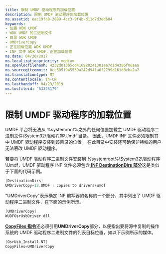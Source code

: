 ```yaml
---
title: 限制 UMDF 驱动程序的加载位置
description: 限制 UMDF 驱动程序的加载位置
ms.assetid: eac19fa8-2889-4cc3-9f4b-d11d7d3ed684
keywords:
- 位置 WDK UMDF
- WDK UMDF 的二进制文件
- 目录 WDK UMDF
- UMDriverCopy
- 正在加载位置 WDK UMDF
- INF 文件 WDK UMDF，正在加载位置
ms.date: 04/20/2017
ms.localizationpriority: medium
ms.openlocfilehash: 4232d013b5cd416928241301aa7d1d4386f06aaa
ms.sourcegitcommit: 0cc5051945559a242d941a6f2799d161d8eba2a7
ms.translationtype: MT
ms.contentlocale: zh-CN
ms.lasthandoff: 04/23/2019
ms.locfileid: "63325179"
---
```

# <a name="restricting-the-loading-location-of-umdf-drivers"></a>限制 UMDF 驱动程序的加载位置


UMDF 平台将无法从 %systemroot%之外的任何位置加载主 UMDF 驱动程序二进制文件\\System32\\驱动程序\\Umdf 目录。 因此，UMDF INF 文件必须限制其中 UMDF 驱动程序安装到该目录的位置。 在此目录中安装还可确保非特权的用户无法篡改 UMDF 驱动程序。

若要将 UMDF 驱动程序二进制文件安装到 %systemroot%\\System32\\驱动程序\\Umdf，UMDF 驱动程序 INF 文件必须包含[ **INF DestinationDirs 部分**](https://msdn.microsoft.com/library/windows/hardware/ff547383)这是类似于下面的代码示例。

```cpp
[DestinationDirs]
UMDriverCopy=12,UMDF ; copies to drivers\umdf
```

"UMDriverCopy"表示确定 INF 编写器的名称的一个部分，其中列出了 UMDF 驱动程序二进制文件，在下面的示例所示。

```cpp
[UMDriverCopy]
WUDFOsrUsbDriver.dll
```

[ **CopyFiles 指令**](https://msdn.microsoft.com/library/windows/hardware/ff546346)还必须引用**UMDriverCopy**部分，以便指出要将源中复制的操作系统的 UMDF 驱动程序二进制文件的列表目标位置，如以下示例所示的媒体。

```cpp
[OsrUsb_Install.NT]
CopyFiles=UMDriverCopy
```

 

 





